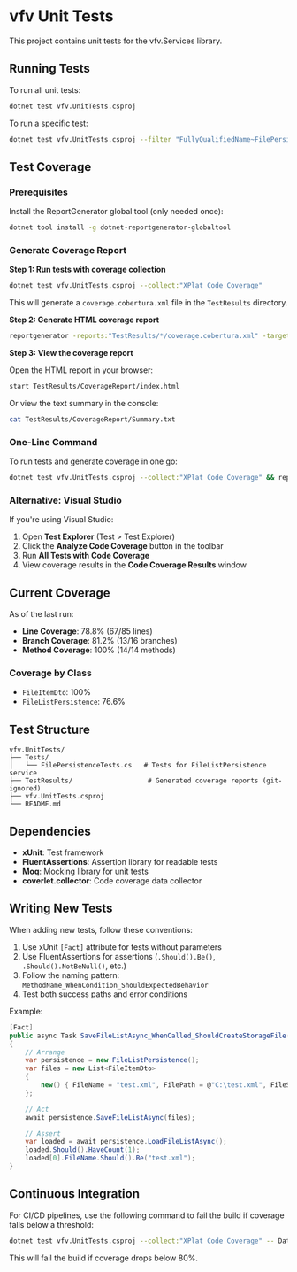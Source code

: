 # vfv Unit Tests

This project contains unit tests for the vfv.Services library.

## Running Tests

To run all unit tests:

```bash
dotnet test vfv.UnitTests.csproj
```

To run a specific test:

```bash
dotnet test vfv.UnitTests.csproj --filter "FullyQualifiedName~FilePersistenceTests.SaveFileListAsync_WhenCalled_ShouldCreateStorageFile"
```

## Test Coverage

### Prerequisites

Install the ReportGenerator global tool (only needed once):

```bash
dotnet tool install -g dotnet-reportgenerator-globaltool
```

### Generate Coverage Report

**Step 1: Run tests with coverage collection**

```bash
dotnet test vfv.UnitTests.csproj --collect:"XPlat Code Coverage"
```

This will generate a `coverage.cobertura.xml` file in the `TestResults` directory.

**Step 2: Generate HTML coverage report**

```bash
reportgenerator -reports:"TestResults/*/coverage.cobertura.xml" -targetdir:"TestResults/CoverageReport" -reporttypes:"Html;TextSummary"
```

**Step 3: View the coverage report**

Open the HTML report in your browser:

```bash
start TestResults/CoverageReport/index.html
```

Or view the text summary in the console:

```bash
cat TestResults/CoverageReport/Summary.txt
```

### One-Line Command

To run tests and generate coverage in one go:

```bash
dotnet test vfv.UnitTests.csproj --collect:"XPlat Code Coverage" && reportgenerator -reports:"TestResults/*/coverage.cobertura.xml" -targetdir:"TestResults/CoverageReport" -reporttypes:"Html;TextSummary"
```

### Alternative: Visual Studio

If you're using Visual Studio:

1. Open **Test Explorer** (Test > Test Explorer)
2. Click the **Analyze Code Coverage** button in the toolbar
3. Run **All Tests with Code Coverage**
4. View coverage results in the **Code Coverage Results** window

## Current Coverage

As of the last run:

- **Line Coverage**: 78.8% (67/85 lines)
- **Branch Coverage**: 81.2% (13/16 branches)
- **Method Coverage**: 100% (14/14 methods)

### Coverage by Class

- `FileItemDto`: 100%
- `FileListPersistence`: 76.6%

## Test Structure

```
vfv.UnitTests/
├── Tests/
│   └── FilePersistenceTests.cs   # Tests for FileListPersistence service
├── TestResults/                   # Generated coverage reports (git-ignored)
├── vfv.UnitTests.csproj
└── README.md
```

## Dependencies

- **xUnit**: Test framework
- **FluentAssertions**: Assertion library for readable tests
- **Moq**: Mocking library for unit tests
- **coverlet.collector**: Code coverage data collector

## Writing New Tests

When adding new tests, follow these conventions:

1. Use xUnit `[Fact]` attribute for tests without parameters
2. Use FluentAssertions for assertions (`.Should().Be()`, `.Should().NotBeNull()`, etc.)
3. Follow the naming pattern: `MethodName_WhenCondition_ShouldExpectedBehavior`
4. Test both success paths and error conditions

Example:

```csharp
[Fact]
public async Task SaveFileListAsync_WhenCalled_ShouldCreateStorageFile()
{
    // Arrange
    var persistence = new FileListPersistence();
    var files = new List<FileItemDto>
    {
        new() { FileName = "test.xml", FilePath = @"C:\test.xml", FileSize = 1024 }
    };

    // Act
    await persistence.SaveFileListAsync(files);

    // Assert
    var loaded = await persistence.LoadFileListAsync();
    loaded.Should().HaveCount(1);
    loaded[0].FileName.Should().Be("test.xml");
}
```

## Continuous Integration

For CI/CD pipelines, use the following command to fail the build if coverage falls below a threshold:

```bash
dotnet test vfv.UnitTests.csproj --collect:"XPlat Code Coverage" -- DataCollectionRunSettings.DataCollectors.DataCollector.Configuration.Threshold=80
```

This will fail the build if coverage drops below 80%.